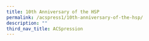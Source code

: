 ```yaml
---
title: 10th Anniversary of the HSP
permalink: /acspress1/10th-anniversary-of-the-hsp/
description: ""
third_nav_title: ACSpression
---
```

